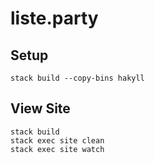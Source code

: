# liste.party
## Setup
```
stack build --copy-bins hakyll
```

## View Site
```
stack build
stack exec site clean
stack exec site watch
```
